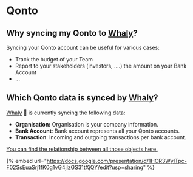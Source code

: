 # Qonto

## **Why syncing my Qonto to** [**Whaly**](https://whaly.io)**?**

Syncing your Qonto account can be useful for various cases:

* Track the budget of your Team
* Report to your stakeholders (investors, ....) the amount on your Bank Account
* ...

## Which Qonto data is synced by [Whaly](https://whaly.io)?

[Whaly](https://whaly.io) 🐳 is currently syncing the following data:

* **Organisation:** Organisation is your company information.
* **Bank Account**: Bank account represents all your Qonto accounts.
* **Transaction**: Incoming and outgoing transactions per bank account.

[You can find the relationship between all those objects here.](https://docs.google.com/presentation/d/1HCR3WyITpc-F02SsEuaSrj1fK0g1vG4jlzGS31tXjQY/edit?usp=sharing)

{% embed url="https://docs.google.com/presentation/d/1HCR3WyITpc-F02SsEuaSrj1fK0g1vG4jlzGS31tXjQY/edit?usp=sharing" %}
